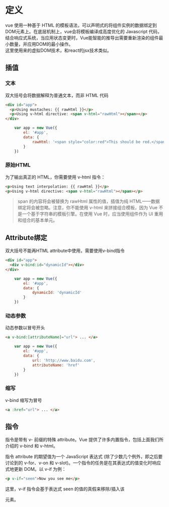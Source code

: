 # 定义

vue 使用一种基于 HTML 的模板语法，可以声明式的将组件实例的数据绑定到DOM元素上。在底层机制上，vue会将模板编译成高度优化的 Javascript 代码，结合响应式系统，当应用状态变更时，Vue能智能的推导出需要重新渲染的组件最小数量，并应用DOM的最小操作。  
这里使用来的虚拟DOM技术，和react的jsx技术类似。  

## 插值

### 文本

双大括号会将数据解释为普通文本，而非 HTML 代码

```html
<div id="app">
  <p>Using mustaches: {{ rawHtml }}</p>
  <p>Using v-html directive: <span v-html="rawHtml"></span></p>
</div>
```

```js
    var app = new Vue({
        el: '#app',
        data: {
            rawHtml: '<span style="color:red">This should be red.</span>'
        }
    })
```

### 原始HTML

为了输出真正的 HTML，你需要使用 v-html 指令：

```html
<p>Using text interpolation: {{ rawHtml }}</p>
<p>Using v-html directive: <span v-html="rawHtml"></span></p>
```

> span 的内容将会被替换为 rawHtml 属性的值，插值为纯 HTML——数据绑定将会被忽略。注意，你不能使用 v-html 来拼接组合模板，因为 Vue 不是一个基于字符串的模板引擎。在使用 Vue 时，应当使用组件作为 UI 重用和组合的基本单元。

## Attribute绑定

双大括号不能再HTML attribute中使用，需要使用v-bind指令

```html
<div id="app">
  <div v-bind:id="dynamicId"></div>
</div>
```

```js
    var app = new Vue({
        el: '#app',
        data: {
            dynamicId: 'dynamicId'
        }
    })
```

### 动态参数

动态参数以冒号开头

```html
<a v-bind:[attributeName]="url"> ... </a>
```

```js
    var app = new Vue({
        el: '#app',
        data: {
            url: 'http://www.baidu.com',
            attributeName: 'href'
        }
    })
```

### 缩写

v-bind 缩写为冒号

```html
<a :href="url"> ... </a>
```

## 指令

指令是带有 v- 前缀的特殊 attribute。Vue 提供了许多内置指令，包括上面我们所介绍的 v-bind 和 v-html。

指令 attribute 的期望值为一个 JavaScript 表达式 (除了少数几个例外，即之后要讨论到的 v-for、v-on 和 v-slot)。一个指令的任务是在其表达式的值变化时响应式地更新 DOM。以 v-if 为例：

```html
<p v-if="seen">Now you see me</p>
```

这里，v-if 指令会基于表达式 seen 的值的真假来移除/插入该 <p> 元素。
